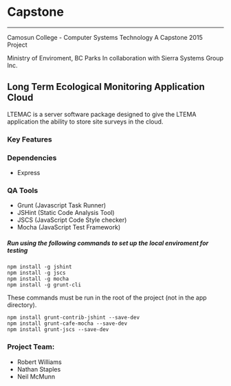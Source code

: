 # Capstone
- - -
Camosun College - Computer Systems Technology
A Capstone 2015 Project

Ministry of Enviroment, BC Parks
In collaboration with Sierra Systems Group Inc.

## Long Term Ecological Monitoring Application Cloud

LTEMAC is a server software package designed to give the LTEMA
application the ability to store site surveys in the cloud.

### Key Features


### Dependencies
* Express

### QA Tools
* Grunt (Javascript Task Runner)
* JSHint (Static Code Analysis Tool)
* JSCS (JavaScript Code Style checker)
* Mocha (JavaScript Test Framework)

##### Run using the following commands to set up the local enviroment for testing

```
npm install -g jshint
npm install -g jscs
npm install -g mocha
npm install -g grunt-cli
```
These commands must be run in the root of the project (not in the app directory).
```
npm install grunt-contrib-jshint --save-dev
npm install grunt-cafe-mocha --save-dev
npm install grunt-jscs --save-dev
```
    


### Project Team:
* Robert Williams
* Nathan Staples
* Neil McMunn

